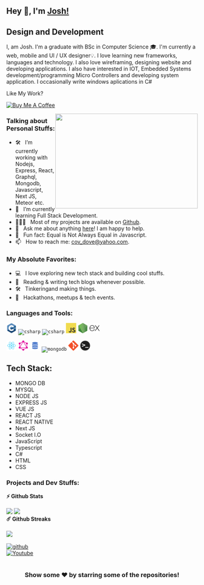 ## Hey 👋, I'm [Josh!](https://github.com/jesjo001/)
## Design and Development
I, am Josh. I'm a graduate with BSc in Computer Science 🎓. I'm currently a web, mobile and UI / UX designer💡. I love learning new frameworks, languages and technology. I also love wireframing, designing website and developing applications. I also have interested in IOT, Embedded Systems development/programming Micro Controllers and developing system application. I occasionally write windows aplications in C# 

Like My Work?

<a href="https://www.buymeacoffee.com/jesjo001" target="_blank"><img src="https://cdn.buymeacoffee.com/buttons/v2/default-yellow.png" alt="Buy Me A Coffee" height="60px" width="217px" ></a>


<img align="right" height="250" width="375" alt="" src="https://raw.githubusercontent.com/iampavangandhi/iampavangandhi/master/gifs/coder.gif" />


### Talking about Personal Stuffs:

- 🛠 &nbsp; I’m currently working with Nodejs, Express, React, <br /> Graphql, Mongodb, Javascript, Next JS, Meteor etc.
- 🚀 &nbsp; I’m currently learning Full Stack Development.
- 👨🏻‍💻 &nbsp; Most of my projects are available on [Github](https://github.com/jesjo001).
- 💬 &nbsp; Ask me about anything [here](https://github.com/jesjo001/jesjo001/issues/2)! I am happy to help.
- 👾 &nbsp; Fun fact: Equal is Not Always Equal in Javascript.
- 📫 &nbsp; How to reach me: cov_dove@yahoo.com.

### My Absolute Favorites:

- 💻 &nbsp; I love exploring new tech stack and building cool stuffs.
- 📰 &nbsp; Reading & writing tech blogs whenever possible.
- 🛠 &nbsp; Tinkeringand making things.
- 🍕 &nbsp; Hackathons, meetups & tech events.


### Languages and Tools:

<code><img height="27" src="https://raw.githubusercontent.com/github/explore/80688e429a7d4ef2fca1e82350fe8e3517d3494d/topics/cpp/cpp.png" alt="cpp"></code>
<code><img height="27" src="https://cdn.jsdelivr.net/npm/programming-languages-logos/src/csharp/csharp.png" alt="csharp"></code>
<code><img height="27" src="https://cdn.jsdelivr.net/npm/programming-languages-logos/src/typescript/typescript.png" alt="csharp"></code>
<code><img height="27" src="https://raw.githubusercontent.com/github/explore/80688e429a7d4ef2fca1e82350fe8e3517d3494d/topics/javascript/javascript.png" alt="javascript"></code>
<code><img height="27" src="https://raw.githubusercontent.com/github/explore/80688e429a7d4ef2fca1e82350fe8e3517d3494d/topics/nodejs/nodejs.png" alt="nodejs"></code>
<code><img height="27" src="https://raw.githubusercontent.com/devicons/devicon/master/icons/express/express-original.svg" alt="expressjs"></code> 
<!-- <code><img height="27" src="https://raw.githubusercontent.com/github/explore/80688e429a7d4ef2fca1e82350fe8e3517d3494d/topics/python/python.png" alt="python"></code>-->

<code><img height="27" src="https://raw.githubusercontent.com/github/explore/80688e429a7d4ef2fca1e82350fe8e3517d3494d/topics/react/react.png" alt="react"></code>
<code><img height="27" src="https://raw.githubusercontent.com/github/explore/80688e429a7d4ef2fca1e82350fe8e3517d3494d/topics/graphql/graphql.png" alt="graphql"></code>
<code><img height="27" src="https://raw.githubusercontent.com/github/explore/80688e429a7d4ef2fca1e82350fe8e3517d3494d/topics/sql/sql.png" alt="sql"></code>
<code><img height="27" src="https://encrypted-tbn0.gstatic.com/images?q=tbn%3AANd9GcSTTzPAw-55ssm1Im594xYZ9eRQu2JylrkYLg&usqp=CAU" alt="mongodb"></code>
<code><img height="27" src="https://raw.githubusercontent.com/devicons/devicon/master/icons/git/git-original.svg" alt="git"></code>
<code><img height="27" src="https://raw.githubusercontent.com/github/explore/80688e429a7d4ef2fca1e82350fe8e3517d3494d/topics/terminal/terminal.png" alt="terminal"></code>

<!--
<code><img height="25" src="https://raw.githubusercontent.com/github/explore/80688e429a7d4ef2fca1e82350fe8e3517d3494d/topics/sass/sass.png" alt="sass"></code>
-->

## Tech Stack: 
 - MONGO DB 
 - MYSQL
 - NODE JS 
 - EXPRESS JS
 - VUE JS 
 - REACT JS
 - REACT NATIVE
 - Next JS
 - Socket I.O
 - JavaScript
 - Typescript
 - C#
 - HTML
 - CSS




### Projects and Dev Stuffs:

<!-- <details>	 -->
  <summary><b>⚡ Github Stats</b></summary>

  <br />
  <img height="180em" src="https://github-readme-stats.vercel.app/api?username=jesjo001&show_icons=true&hide_border=true&&count_private=true&include_all_commits=true" />
  <img height="180em" src="https://github-readme-stats.vercel.app/api/top-langs/?username=jesjo001&exclude_repo=KNN-Image-Classification&show_icons=true&hide_border=true&layout=compact&langs_count=8"/>
<!-- </details> -->

<!-- <details>	 -->
  <summary><b>☄️ Github Streaks</b></summary>

  <br />
  <img height="180em" src="https://github-readme-streak-stats.herokuapp.com/?user=jesjo001&hide_border=true" />
<!-- </details> -->



[<img src='https://cdn.jsdelivr.net/npm/simple-icons@3.0.1/icons/github.svg' alt='github' height='40'>](https://github.com/jeso001)  
[<img src='https://github.com/gauravghongde/social-icons/blob/master/PNG/Color/Youtube.png' alt='Youtube' height='40'>](https://www.youtube.com/@itech931/videos) 


#

<div align="center">

### Show some ❤️ by starring some of the repositories!

</div>

  
